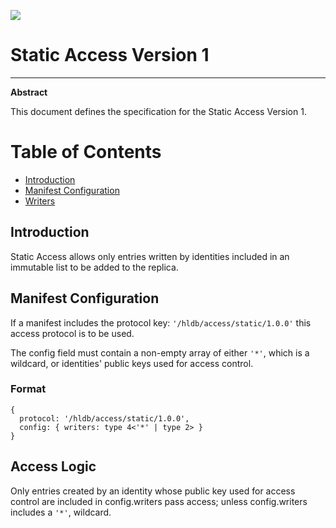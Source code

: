 ![](https://img.shields.io/badge/status-wip-orange.svg?style=flat-square)

# Static Access Version 1

-----

**Abstract**

This document defines the specification for the Static Access Version 1.

# Table of Contents

- [Introduction](#introduction)
- [Manifest Configuration](#manifest-configuration)
- [Writers](#writers)

## Introduction

Static Access allows only entries written by identities included in an immutable list to be added to the replica.

## Manifest Configuration

If a manifest includes the protocol key: `'/hldb/access/static/1.0.0'` this access protocol is to be used.

The config field must contain a non-empty array of either `'*'`, which is a wildcard, or identities' public keys used for access control.

### Format

```
{
  protocol: '/hldb/access/static/1.0.0',
  config: { writers: type 4<'*' | type 2> }
}
```

## Access Logic

Only entries created by an identity whose public key used for access control are included in config.writers pass access; unless config.writers includes a `'*'`, wildcard.
